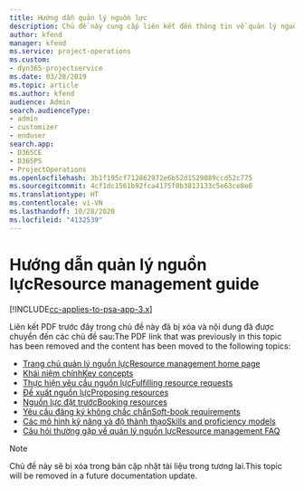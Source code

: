 ```yaml
---
title: Hướng dẫn quản lý nguồn lực
description: Chủ đề này cung cấp liên kết đến thông tin về quản lý nguồn lực trong Project Service Automation
author: kfend
manager: kfend
ms.service: project-operations
ms.custom:
- dyn365-projectservice
ms.date: 03/28/2019
ms.topic: article
ms.author: kfend
audience: Admin
search.audienceType:
- admin
- customizer
- enduser
search.app:
- D365CE
- D365PS
- ProjectOperations
ms.openlocfilehash: 3b1f195cf712862972e6b52d1529089ccd52c775
ms.sourcegitcommit: 4cf1dc1561b92fca4175f0b3813133c5e63ce8e6
ms.translationtype: HT
ms.contentlocale: vi-VN
ms.lasthandoff: 10/28/2020
ms.locfileid: "4132539"
---
```

# <a name="resource-management-guide"></a><span data-ttu-id="90cec-103">Hướng dẫn quản lý nguồn lực</span><span class="sxs-lookup"><span data-stu-id="90cec-103">Resource management guide</span></span>

[!INCLUDE[cc-applies-to-psa-app-3.x](../../includes/cc-applies-to-psa-app-3x.md)]

<span data-ttu-id="90cec-104">Liên kết PDF trước đây trong chủ đề này đã bị xóa và nội dung đã được chuyển đến các chủ đề sau:</span><span class="sxs-lookup"><span data-stu-id="90cec-104">The PDF link that was previously in this topic has been removed and the content has been moved to the following topics:</span></span>

- [<span data-ttu-id="90cec-105">Trang chủ quản lý nguồn lực</span><span class="sxs-lookup"><span data-stu-id="90cec-105">Resource management home page</span></span>](../resource-management-home-page.md)
- [<span data-ttu-id="90cec-106">Khái niệm chính</span><span class="sxs-lookup"><span data-stu-id="90cec-106">Key concepts</span></span>](../reports-key-concepts.md)
- [<span data-ttu-id="90cec-107">Thực hiện yêu cầu nguồn lực</span><span class="sxs-lookup"><span data-stu-id="90cec-107">Fulfilling resource requests</span></span>](../resource-management-fulfill-requests.md)
- [<span data-ttu-id="90cec-108">Đề xuất nguồn lực</span><span class="sxs-lookup"><span data-stu-id="90cec-108">Proposing resources</span></span>](../resource-management-propose-resources.md)
- [<span data-ttu-id="90cec-109">Nguồn lực đặt trước</span><span class="sxs-lookup"><span data-stu-id="90cec-109">Booking resources</span></span>](../resource-management-book-resources-scheduleboard.md)
- [<span data-ttu-id="90cec-110">Yêu cầu đăng ký không chắc chắn</span><span class="sxs-lookup"><span data-stu-id="90cec-110">Soft-book requirements</span></span>](../resource-management-softbook-requirements.md)
- [<span data-ttu-id="90cec-111">Các mô hình kỹ năng và độ thành thạo</span><span class="sxs-lookup"><span data-stu-id="90cec-111">Skills and proficiency models</span></span>](../resource-management-skills-proficiency.md)
- [<span data-ttu-id="90cec-112">Câu hỏi thường gặp về quản lý nguồn lực</span><span class="sxs-lookup"><span data-stu-id="90cec-112">Resource management FAQ</span></span>](../resource-management-faq.md)

> [!NOTE]
> <span data-ttu-id="90cec-113">Chủ đề này sẽ bị xóa trong bản cập nhật tài liệu trong tương lai.</span><span class="sxs-lookup"><span data-stu-id="90cec-113">This topic will be removed in a future documentation update.</span></span> 
